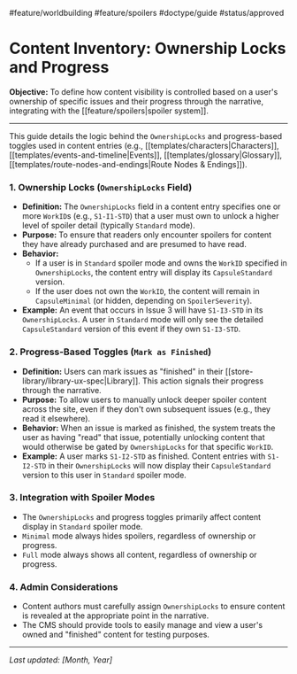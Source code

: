 #feature/worldbuilding #feature/spoilers #doctype/guide #status/approved

# Content Inventory: Ownership Locks and Progress

**Objective:** To define how content visibility is controlled based on a user's ownership of specific issues and their progress through the narrative, integrating with the [[feature/spoilers|spoiler system]].

---

This guide details the logic behind the `OwnershipLocks` and progress-based toggles used in content entries (e.g., [[templates/characters|Characters]], [[templates/events-and-timeline|Events]], [[templates/glossary|Glossary]], [[templates/route-nodes-and-endings|Route Nodes & Endings]]).

### 1. Ownership Locks (`OwnershipLocks` Field)

*   **Definition:** The `OwnershipLocks` field in a content entry specifies one or more `WorkID`s (e.g., `S1-I1-STD`) that a user must own to unlock a higher level of spoiler detail (typically `Standard` mode).
*   **Purpose:** To ensure that readers only encounter spoilers for content they have already purchased and are presumed to have read.
*   **Behavior:**
    *   If a user is in `Standard` spoiler mode and owns the `WorkID` specified in `OwnershipLocks`, the content entry will display its `CapsuleStandard` version.
    *   If the user does not own the `WorkID`, the content will remain in `CapsuleMinimal` (or hidden, depending on `SpoilerSeverity`).
*   **Example:** An event that occurs in Issue 3 will have `S1-I3-STD` in its `OwnershipLocks`. A user in `Standard` mode will only see the detailed `CapsuleStandard` version of this event if they own `S1-I3-STD`.

### 2. Progress-Based Toggles (`Mark as Finished`)

*   **Definition:** Users can mark issues as "finished" in their [[store-library/library-ux-spec|Library]]. This action signals their progress through the narrative.
*   **Purpose:** To allow users to manually unlock deeper spoiler content across the site, even if they don't own subsequent issues (e.g., they read it elsewhere).
*   **Behavior:** When an issue is marked as finished, the system treats the user as having "read" that issue, potentially unlocking content that would otherwise be gated by `OwnershipLocks` for that specific `WorkID`.
*   **Example:** A user marks `S1-I2-STD` as finished. Content entries with `S1-I2-STD` in their `OwnershipLocks` will now display their `CapsuleStandard` version to this user in `Standard` spoiler mode.

### 3. Integration with Spoiler Modes

*   The `OwnershipLocks` and progress toggles primarily affect content display in `Standard` spoiler mode.
*   `Minimal` mode always hides spoilers, regardless of ownership or progress.
*   `Full` mode always shows all content, regardless of ownership or progress.

### 4. Admin Considerations

*   Content authors must carefully assign `OwnershipLocks` to ensure content is revealed at the appropriate point in the narrative.
*   The CMS should provide tools to easily manage and view a user's owned and "finished" content for testing purposes.

---

*Last updated: [Month, Year]*